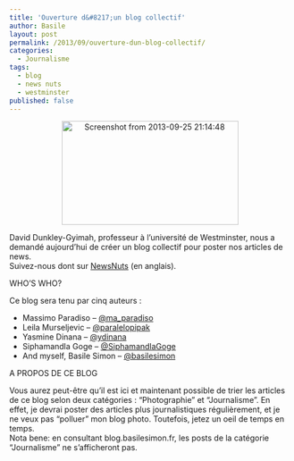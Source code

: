 ```yaml
---
title: 'Ouverture d&#8217;un blog collectif'
author: Basile
layout: post
permalink: /2013/09/ouverture-dun-blog-collectif/
categories:
  - Journalisme
tags:
  - blog
  - news nuts
  - westminster
published: false
---
```

<p style="text-align: center;">
  <a href="http://blog.basilesimon.fr/wp-content/uploads/Screenshot-from-2013-09-25-211448.png"><img class="size-full wp-image-2344 aligncenter" alt="Screenshot from 2013-09-25 21:14:48" src="http://blog.basilesimon.fr/wp-content/uploads/Screenshot-from-2013-09-25-211448.png" width="316" height="186" /></a>
</p>

David Dunkley-Gyimah, professeur à l&#8217;université de Westminster, nous a demandé aujourd&#8217;hui de créer un blog collectif pour poster nos articles de news.  
Suivez-nous dont sur [NewsNuts][1] (en anglais).

WHO&#8217;S WHO?

Ce blog sera tenu par cinq auteurs :

*   Massimo Paradiso – [@ma_paradiso][2]
*   Leila Murseljevic – [@paralelopipak][3]
*   Yasmine Dinana – [@ydinana][4]
*   Siphamandla Goge – [@SiphamandlaGoge][5]
*   And myself, Basile Simon – [@basilesimon][6]

A PROPOS DE CE BLOG

Vous aurez peut-être qu&#8217;il est ici et maintenant possible de trier les articles de ce blog selon deux catégories : &#8220;Photographie&#8221; et &#8220;Journalisme&#8221;. En effet, je devrai poster des articles plus journalistiques régulièrement, et je ne veux pas &#8220;polluer&#8221; mon blog photo. Toutefois, jetez un oeil de temps en temps.  
Nota bene: en consultant blog.basilesimon.fr, les posts de la catégorie &#8220;Journalisme&#8221; ne s&#8217;afficheront pas. 

<div class="wp_plus_one_button" style="margin: 0 8px 8px 0; float:left; ">
  <g:plusone count="false" href="http://blog.basilesimon.fr/2013/09/ouverture-dun-blog-collectif/" callback="wp_plus_one_handler"></g:plusone>
</div>

 [1]: http://newsnuts.wordpress.com/
 [2]: http://www.twitter.com/ma_paradiso
 [3]: http://www.twitter.com/paralelopipak
 [4]: http://www.twitter.com/ydinana
 [5]: http://www.twitter.com/SiphamandlaGoge
 [6]: http://www.twitter.com/basilesimon